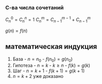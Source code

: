 ### С-ва числа сочетаний

$C_{n}^{0}=C_{n}^{n}=1$
$C_{n}^{m}=C_{n-1}^{m-1}+C_{n-1}^{m}$

$g(n)=f(n)$

## математическая индукция

1. База
	   - $n=n_{0}$
	   - $f(n_{0})=g(n_{0})$
2. Гипотеза
	   - $n=k$
	   - $k\geq n$
	   - $f(k)=g(k)$
3. Шаг
	   - $n=k+1$
	   - $f(k+1)=g(k+1)$
 4. $n=k+2$ уже доказано